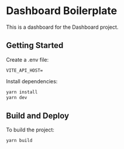 # Dashboard  Boilerplate

This is a dashboard for the Dashboard project.

## Getting Started

Create a .env file:
```.env
VITE_API_HOST=
```
Install dependencies:
```bash
yarn install
yarn dev
```

## Build and Deploy

To build the project:

```bash
yarn build
```

